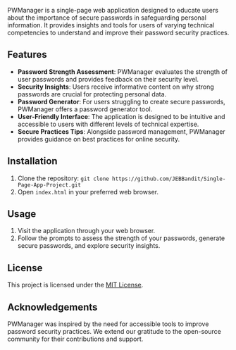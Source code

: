 PWManager is a single-page web application designed to educate users about the importance of secure passwords in safeguarding personal information. It provides insights and tools for users of varying technical competencies to understand and improve their password security practices.

## Features

- **Password Strength Assessment**: PWManager evaluates the strength of user passwords and provides feedback on their security level.
- **Security Insights**: Users receive informative content on why strong passwords are crucial for protecting personal data.
- **Password Generator**: For users struggling to create secure passwords, PWManager offers a password generator tool.
- **User-Friendly Interface**: The application is designed to be intuitive and accessible to users with different levels of technical expertise.
- **Secure Practices Tips**: Alongside password management, PWManager provides guidance on best practices for online security.

## Installation

1. Clone the repository: `git clone https://github.com/JEBBandit/Single-Page-App-Project.git`
2. Open `index.html` in your preferred web browser.

## Usage

1. Visit the application through your web browser.
2. Follow the prompts to assess the strength of your passwords, generate secure passwords, and explore security insights.

## License

This project is licensed under the [MIT License](LICENSE).

## Acknowledgements

PWManager was inspired by the need for accessible tools to improve password security practices. We extend our gratitude to the open-source community for their contributions and support.
